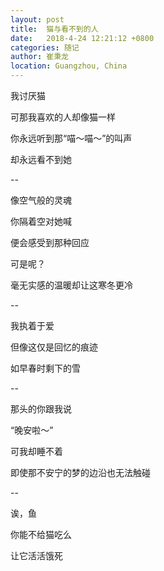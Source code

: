 ```yaml
---
layout: post
title:  猫与看不到的人
date:   2018-4-24 12:21:12 +0800
categories: 随记
author: 崔秉龙
location: Guangzhou, China
---
```








我讨厌猫

可那我喜欢的人却像猫一样

你永远听到那“喵～喵～”的叫声

却永远看不到她

--

像空气般的灵魂

你隔着空对她喊

便会感受到那种回应

可是呢？

毫无实感的温暖却让这寒冬更冷

--

我执着于爱

但像这仅是回忆的痕迹

如早春时剩下的雪

--

那头的你跟我说

“晚安啦～”

可我却睡不着

即使那不安宁的梦的边沿也无法触碰

--

诶，鱼

你能不给猫吃么

让它活活饿死